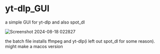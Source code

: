 # yt-dlp_GUI
a simple GUI for yt-dlp and also spot_dl
 
 
 ![Screenshot 2024-08-18 022827](https://github.com/user-attachments/assets/1720acf3-e002-433f-87d2-5e9a4f52dea2)

the batch file installs ffmpeg and yt-dlp(i left out spot_dl for some reason). might make a macos version 
